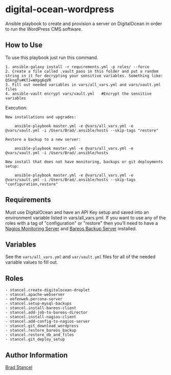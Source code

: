 digital-ocean-wordpress
=========

Ansible playbook to create and provision a server on DigitalOcean in order to run the WordPress CMS software.


How to Use
------------

To use this playbook just run this command.

	1. ansible-galaxy install -r requirements.yml -p roles/ --force
	2. Create a file called .vault_pass in this folder and put a random string in it for decrypting your sensitive variables. Something like: QSkngTv#KTJ=WXpg6qVR
	3. Fill out needed variables in vars/all_vars.yml and vars/vault.yml files
	4. ansible-vault encrypt vars/vault.yml   #Encrypt the sensitive variables

Execution: 

	New installations and upgrades:	
	
```
	ansible-playbook master.yml -e @vars/all_vars.yml -e @vars/vault.yml -i /Users/Brad/.ansible/hosts --skip-tags "restore"
```
		
	Restore a backup to a new server:
```
	ansible-playbook master.yml -e @vars/all_vars.yml -e @vars/vault.yml -i /Users/Brad/.ansible/hosts		
```

	New install that does not have monitoring, backups or git deployments setup:	
	
```
	ansible-playbook master.yml -e @vars/all_vars.yml -e @vars/vault.yml -i /Users/Brad/.ansible/hosts --skip-tags "configuration,restore"
```



Requirements
------------

Must use DigitalOcean and have an API Key setup and saved into an environment variable listed in vars/all_vars.yml. If you want to use any of the roles with a tag of "configuration" or "restore" then you'll need to have a [Nagios Monitoring Server](https://www.nagios.org/projects/nagios-core/) and [Bareos Backup Server](http://www.bareos.org/en/) installed.

Variables
------------

See the `vars/all_vars.yml` and `var/vault.yml` files for all of the needed variable values to fill out.


Roles
------------

	- stancel.create-digitalocean-droplet
	- stancel.apache-webserver
	- oefenweb.percona-server
	- stancel.setup-mysql-backups
	- stancel.install-bareos-client
	- stancel.add-job-to-bareos-director
	- stancel.install-nagios-client
	- stancel.add-config-to-nagios-server
	- stancel.git_download_wordpress
	- stancel.restore_bareos_backup
	- stancel.restore_db_and_files
	- stancel.git_deploy_setup 


Author Information
------------------

[Brad Stancel](https://github.com/stancel)



